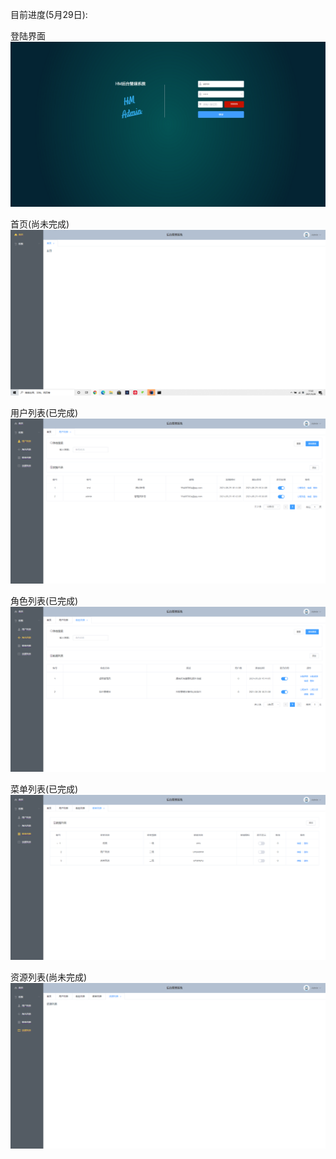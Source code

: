 目前进度(5月29日):

登陆界面
![img.png](img.png)

首页(尚未完成)
![img_1.png](img_1.png)

用户列表(已完成)
![img_6.png](img_6.png)

角色列表(已完成)
![img_3.png](img_3.png)

菜单列表(已完成)
![img_4.png](img_4.png)

资源列表(尚未完成)
![img_5.png](img_5.png)
